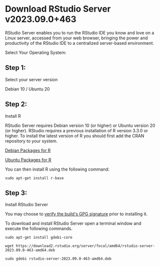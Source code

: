 
# Download RStudio Server v2023.09.0+463

RStudio Server enables you to run the RStudio IDE you know and love on a Linux server, accessed from your web browser, bringing the power and productivity of the RStudio IDE to a centralized server-based environment.  
  
Select Your Operating System:

## Step 1:  
Select your server version  

Debian 10 / Ubuntu 20

## Step 2:  
Install R  

RStudio Server requires Debian version 10 (or higher) or Ubuntu version 20 (or higher). RStudio requires a previous installation of R version 3.3.0 or higher. To install the latest version of R you should first add the CRAN repository to your system.  
  
[Debian Packages for R](https://cran.rstudio.com/bin/linux/debian/)  
  
[Ubuntu Packages for R](http://cran.rstudio.com/bin/linux/ubuntu/)

You can then install R using the following command:
```
sudo apt-get install r-base
```
## Step 3:  
Install RStudio Server

You may choose to [verify the build's GPG signature](https://www.rstudio.com/code-signing/) prior to installing it.

To download and install RStudio Server open a terminal window and execute the following commands.
```
sudo apt-get install gdebi-core
```
```
wget https://download2.rstudio.org/server/focal/amd64/rstudio-server-2023.09.0-463-amd64.deb
```
```
sudo gdebi rstudio-server-2023.09.0-463-amd64.deb
```
<!--stackedit_data:
eyJoaXN0b3J5IjpbMTUyNjA4ODA5MiwxMTY5NDE1MzI4XX0=
-->